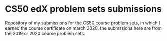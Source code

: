 # CS50 edX problem sets submissions
Repository of my submissions for the CS50 course problem sets, in which I earned the course certificate on march 2020. the submssions here are from the 2019 or 2020 course problem sets.
